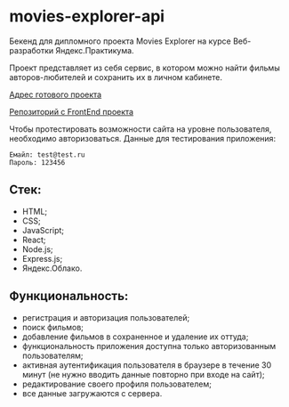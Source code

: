 # movies-explorer-api
Бекенд для дипломного проекта Movies Explorer на курсе Веб-разработки Яндекс.Практикума.

Проект представляет из себя сервис, в котором можно найти фильмы авторов-любителей и сохранить их в личном кабинете.

[Адрес готового проекта](https://snv-project-movies.ru)

[Репозиторий с FrontEnd проекта](https://github.com/NikitaSavchuk97/movies-explorer-frontend)

Чтобы протестировать возможности сайта на уровне пользователя, необходимо авторизоваться.
Данные для тестирования приложения:
```
Емайл: test@test.ru
Пароль: 123456
```

## Стек:
- HTML;
- CSS;
- JavaScript;
- React;
- Node.js;
- Express.js;
- Яндекс.Облако.

## Функциональность:
- регистрация и авторизация пользователей;
- поиск фильмов;
- добавление фильмов в сохраненное и удаление их оттуда;
- функциональность приложения доступна только авторизованным пользователям;
- активная аутентификация пользователя в браузере в течение 30 минут (не нужно вводить данные повторно при входе на сайт);
- редактирование своего профиля пользователем;
- все данные загружаются с сервера.
